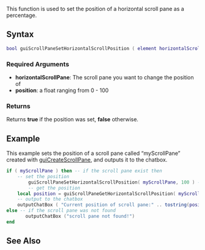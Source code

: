 This function is used to set the position of a horizontal scroll pane as a percentage.

Syntax
------

``` lua
bool guiScrollPaneSetHorizontalScrollPosition ( element horizontalScrollPane, float position )
```

### Required Arguments

-   **horizontalScrollPane**: The scroll pane you want to change the position of
-   **position**: a float ranging from 0 - 100

### Returns

Returns **true** if the position was set, **false** otherwise.

Example
-------

This example sets the position of a scroll pane called “myScrollPane” created with [guiCreateScrollPane](/guiCreateScrollPane.md "wikilink"), and outputs it to the chatbox.

``` lua
if ( myScrollPane ) then -- if the scroll pane exist then
    -- set the position
        guiScrollPaneSetHorizontalScrollPosition( myScrollPane, 100 ) -- right end
        -- get the position
    local position = guiScrollPaneGetHorizontalScrollPosition( myScrollPane )
    -- output to the chatbox
    outputChatBox ( "Current position of scroll pane:" .. tostring(position) .. "%" )
else -- if the scroll pane was not found
       outputChatBox ("scroll pane not found!")
end
```

See Also
--------
